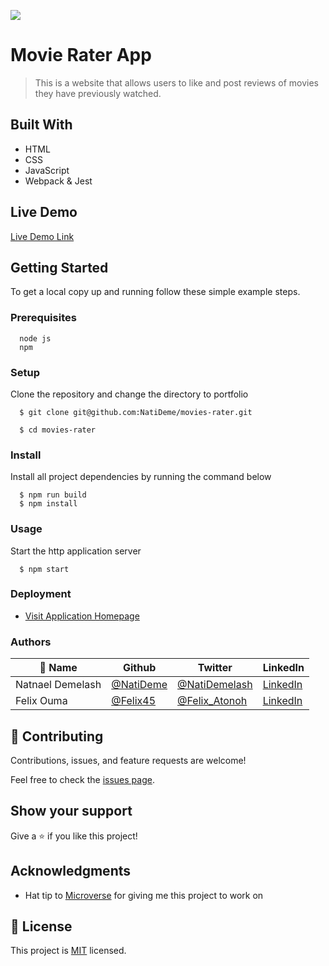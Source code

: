 ![](https://img.shields.io/badge/Microverse-blueviolet)

# Movie Rater App

> This is a website that allows users to like and post reviews of movies they have previously watched.


## Built With

- HTML
- CSS
- JavaScript
- Webpack & Jest


## Live Demo

[Live Demo Link](https://NatiDeme.github.io/movies-rater/)


## Getting Started

To get a local copy up and running follow these simple example steps.

### Prerequisites
```
  node js
  npm

```
### Setup
Clone the repository and change the directory to portfolio

``` 
  $ git clone git@github.com:NatiDeme/movies-rater.git

  $ cd movies-rater

```

### Install
Install all project dependencies by running the command below
 
``` 
  $ npm run build
  $ npm install
```
### Usage
Start the http application server
``` 
  $ npm start
```

### Deployment
- [Visit Application Homepage](http://localhost:8080)


### Authors

| 👤 Name | Github | Twitter | LinkedIn |
|------|--------|---------|----------|
|Natnael Demelash|[@NatiDeme](https://github.com/NatiDeme)|[@NatiDemelash](https://twitter.com/NatiDemelash)|[LinkedIn](https://www.linkedin.com/in/natnael-demelash/)|
|Felix Ouma|[@Felix45](https://github.com/Felix45)|[@Felix_Atonoh](https://twitter.com/Felix_Atonoh)|[LinkedIn](https://www.linkedin.com/in/felix-ouma-639766b0/)|


## 🤝 Contributing

Contributions, issues, and feature requests are welcome!

Feel free to check the [issues page](https://github.com/NatiDeme/movies-rater/issues).

## Show your support

Give a ⭐️ if you like this project!

## Acknowledgments

- Hat tip to [Microverse](https://bit.ly/MicroverseTN) for giving me this project to work on


## 📝 License

This project is [MIT](https://github.com/git/git-scm.com/blob/main/MIT-LICENSE.txt) licensed.